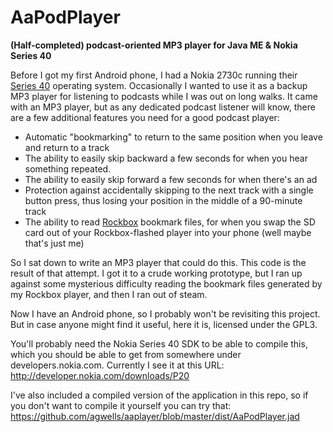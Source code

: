 AaPodPlayer
===========

**(Half-completed) podcast-oriented MP3 player for Java ME & Nokia Series 40**

Before I got my first Android phone, I had a Nokia 2730c running their [Series 40](http://en.wikipedia.org/wiki/Series_40) operating system. Occasionally I wanted to use it as a backup MP3 player for listening to podcasts while I was out on long walks. It came with an MP3 player, but as any dedicated podcast listener will know, there are a few additional features you need for a good podcast player:

* Automatic "bookmarking" to return to the same position when you leave and return to a track
* The ability to easily skip backward a few seconds for when you hear something repeated.
* The ability to easily skip forward a few seconds for when there's an ad
* Protection against accidentally skipping to the next track with a single button press, thus losing your position in the middle of a 90-minute track
* The ability to read [Rockbox](http://www.rockbox.org) bookmark files, for when you swap the SD card out of your Rockbox-flashed player into your phone (well maybe that's just me)

So I sat down to write an MP3 player that could do this. This code is the result of that attempt. I got it to a crude
working prototype, but I ran up against some mysterious difficulty reading the bookmark files generated by my Rockbox
player, and then I ran out of steam.

Now I have an Android phone, so I probably won't be revisiting this project. But in case anyone might find it useful,
here it is, licensed under the GPL3.

You'll probably need the Nokia Series 40 SDK to be able to compile this, which you should be able to get from somewhere under developers.nokia.com. Currently I see it at this URL: http://developer.nokia.com/downloads/P20

I've also included a compiled version of the application in this repo, so if you don't want to compile it yourself you can try that: https://github.com/agwells/aaplayer/blob/master/dist/AaPodPlayer.jad
